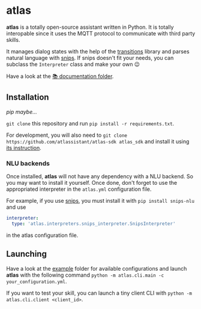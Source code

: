 atlas
===

**atlas** is a totally open-source assistant written in Python. It is totally interopable since it uses the MQTT protocol to communicate with third party skills.

It manages dialog states with the help of the [transitions](https://github.com/pytransitions) library and parses natural language with [snips](https://github.com/snipsco/snips-nlu). If snips doesn't fit your needs, you can subclass the `Interpreter` class and make your own 😉

Have a look at the [📚 documentation folder](documentation).

## Installation

*pip maybe...*

`git clone` this repository and run `pip install -r requirements.txt`.

For development, you will also need to `git clone https://github.com/atlassistant/atlas-sdk atlas_sdk` and install it using [its instruction](https://github.com/atlassistant/atlas-sdk).

### NLU backends

Once installed, **atlas** will not have any dependency with a NLU backend. So you may want to install it yourself. Once done, don't forget to use the appropriated interpreter in the `atlas.yml` configuration file.

For example, if you use [snips](https://github.com/snipsco/snips-nlu), you must install it with `pip install snips-nlu` and use

```yml
interpreter: 
  type: 'atlas.interpreters.snips_interpreter.SnipsInterpreter'
```

in the atlas configuration file.

## Launching

Have a look at the [example](example) folder for available configurations and launch **atlas** with the following command `python -m atlas.cli.main -c your_configuration.yml`.

If you want to test your skill, you can launch a tiny client CLI with `python -m atlas.cli.client <client_id>`.